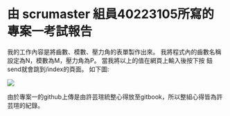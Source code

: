 # 由 scrumaster 組員40223105所寫的專案一考試報告
我的工作內容是將齒數、模數、壓力角的表單製作出來。
我將程式內的齒數名稱設定為N，模數為M，壓力角為P。
當我將以上的值在網頁上輸入後按下按
鈕send就會跳到/index的頁面。
如下圖:

![](https://copy.com/V0TpZrbo8FDquMbW)

由於專案一的github上傳是由許芸瑄統整心得放至gitbook，所以整組心得皆為許芸瑄的紀錄。